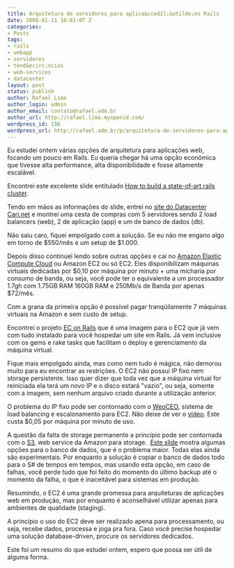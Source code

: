 ```yaml
---
title: Arquitetura de servidores para aplica&ccedil;&otilde;es Rails
date: 2008-01-11 16:01:07 Z
categories:
- Posts
tags:
- rails
- webapp
- servidores
- tend&ecirc;ncias
- web-services
- datacenter
layout: post
status: publish
author: Rafael Lima
author_login: admin
author_email: contato@rafael.adm.br
author_url: http://rafael.lima.myopenid.com/
wordpress_id: 156
wordpress_url: http://rafael.adm.br/p/arquitetura-de-servidores-para-aplicacoes-rails/
---
```


Eu estudei ontem v&aacute;rias op&ccedil;&otilde;es de arquitetura para aplica&ccedil;&otilde;es web, focando um pouco em Rails. Eu queria chegar h&aacute; uma op&ccedil;&atilde;o econ&ocirc;mica que tivesse alta performance, alta disponibilidade e fosse altamente escal&aacute;vel.

Encontrei este excelente slide entitulado  <a href="http://www.slideshare.net/tim.lossen.de/how-to-build-a-stateoftheart-rails-cluster">How to build a state-of-art rails cluster</a>.

Tendo em m&atilde;os as informa&ccedil;&otilde;es do slide, entrei no <a href="https://www.cari.net">site do Datacenter Cari.net</a> e montrei uma cesta de compras com 5 servidores sendo 2 load balancers (web), 2 de aplica&ccedil;&atilde;o (app) e um de banco de dados (db).

N&atilde;o saiu caro, fiquei empolgado com a solu&ccedil;&atilde;o. Se eu n&atilde;o me engano algo em torno de $550/m&ecirc;s e um setup de $1.000.

Depois disso continuei lendo sobre outras op&ccedil;&otilde;es e cai no <a href="http://www.amazon.com/b/ref=sc_fe_l_2?ie=UTF8&node=201590011&no=3435361&me=A36L942TSJ2AJA">Amazon Elastic Compute Cloud</a> ou Amazon EC2 ou s&oacute; EC2. Eles disponibilizam m&aacute;quinas virtuais dedicadas por $0,10 por m&aacute;quina por minuto + uma micharia por consumo de banda, ou seja, voc&ecirc; pode ter o equivalente a um processador 1.7gh com 1.75GB RAM 160GB RAM e 250Mb/s de Banda por apenas $72/m&ecirc;s.

Com a grana da primeira op&ccedil;&atilde;o &eacute; poss&iacute;vel pagar tranq&uuml;ilamente 7 m&aacute;quinas virtuais na Amazon e sem custo de setup.

Encontrei o projeto <a href="http://ec2onrails.rubyforge.org/">EC on Rails</a> que &eacute; uma imagem para o EC2 que j&aacute; vem com tudo instalado para voc&ecirc; hospedar um site em Rails. J&aacute; vem inclusive com os gems e rake tasks que facilitam o deploy e gerenciamento da m&aacute;quina virtual.

Fique mais empolgado ainda, mas como nem tudo &eacute; m&aacute;gica, n&atilde;o demorou muito para eu encontrar as restri&ccedil;&otilde;es. O EC2 n&atilde;o possui IP fixo nem storage persistente. Isso quer dizer que toda vez que a m&aacute;quina virtual for reiniciada ela ter&aacute; um novo IP e o disco estar&aacute; "vazio", ou seja, somente com a imagem, sem nenhum arquivo criado durante a utiliza&ccedil;&atilde;o anterior.

O problema do IP fixo pode ser contornado com o <a href="http://weoceo.weogeo.com/">WeoCEO</a>, sistema de load balancing e escalonamento para EC2. N&atilde;o deixe de ver o <a href="http://weoceo.weogeo.com/video/">v&iacute;deo</a>. Este custa $0,05 por m&aacute;quina por minuto de uso.

A quest&atilde;o da falta de storage permanente a princ&iacute;pio pode ser contornada com o <a href="http://www.amazon.com/gp/browse.html?node=16427261">S3</a>, web service da Amazon para storage.&nbsp; <a href="http://www.slideshare.net/martin.rehfeld/s3-and-ec2-rails-scenarios">Este slide</a> mostra algumas op&ccedil;&otilde;es para o banco de dados, que &eacute; o problema maior. Todas elas ainda s&atilde;o experimentais. Por enquanto a solu&ccedil;&atilde;o &eacute; copiar o banco de dados todo para o S# de tempos em tempos, mas usando esta op&ccedil;&atilde;o, em caso de falhas, voc&ecirc; perde tudo que foi feito do momento do &uacute;ltimo backup at&eacute; o momento da falha, o que &eacute; inaceit&aacute;vel para sistemas em produ&ccedil;&atilde;o.

Resumindo, o EC2 &eacute; uma grande promessa para arquiteturas de aplica&ccedil;&otilde;es web em produ&ccedil;&atilde;o, mas por enquanto &eacute; aconselh&aacute;vel utilizar apenas para ambientes de qualidade (staging).

A princ&iacute;pio o uso do EC2 deve ser realizado apena para processamento, ou seja, recebe dados, processa e joga pra fora. Caso voc&ecirc; precise hospedar uma solu&ccedil;&atilde;o database-driven, procure os servidores dedicados.

Este foi um resumo do que estudei ontem, espero que possa ser &uacute;til de alguma forma.
